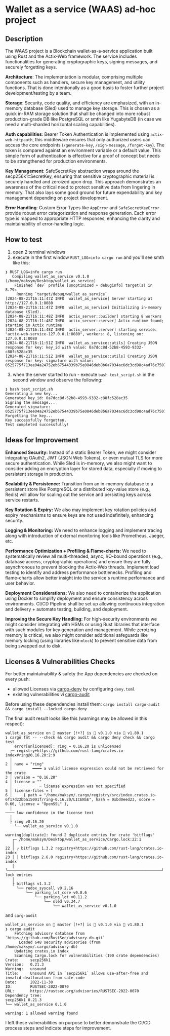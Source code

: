 # Wallet as a service (WAAS) ad-hoc project

## Description

The WAAS project is a Blockchain wallet-as-a-service application built using Rust and the Actix-Web framework. The service includes functionalities for generating cryptographic keys, signing messages, and securely forgetting keys. 

**Architecture**: The implementation is modular, comprising multiple components such as handlers, secure key management, and utility functions. That is done intentionally as a good basis to foster further project development/testing by a team.

**Storage**: Security, code quality, and efficiency are emphasized, with an in-memory database (Sled) used to manage key storage. This is chosen as a quick in-RAM storage solution that shall be changed into more robust production-grade DB like PostgreSQL or smth like YugabyteDB (in case we need a multi-sharded horizontal scaling capabilities).

**Auth capabilities**: Bearer Token Authentication is implemented using `actix-web-httpauth`, this middleware ensures that only authorized users can access the core endpoints (`/generate-key`, `/sign-message`, `/forget-key`). The token is compared against an environment variable or a default value. This simple form of authentication is effective for a proof of concept but needs to be strengthened for production environments.

**Key Management**: SafeSecretKey abstraction wraps around the secp256k1::SecretKey, ensuring that sensitive cryptographic material is securely handled and zeroized upon drop. This approach demonstrates an awareness of the critical need to protect sensitive data from lingering in memory. That also lays some good ground for future expendability and key management depending on project development.

**Error Handling**: Custom Error Types like `AppError` and `SafeSecretKeyError` provide robust error categorization and response generation. Each error type is mapped to appropriate HTTP responses, enhancing the clarity and maintainability of error-handling logic.

## How to test

1. open 2 terminal windows
2. execute in the first window `RUST_LOG=info cargo run` and you'll see smth like this:
```
❯ RUST_LOG=info cargo run
   Compiling wallet_as_service v0.1.0 (/home/maksym/Desktop/wallet_as_service)
    Finished `dev` profile [unoptimized + debuginfo] target(s) in 8.79s                                                                            
     Running `target/debug/wallet_as_service`
[2024-08-21T16:11:47Z INFO  wallet_as_service] Server starting at http://127.0.0.1:8080
[2024-08-21T16:11:47Z INFO  wallet_as_service] Initializing in-memory database (Sled).
[2024-08-21T16:11:48Z INFO  actix_server::builder] starting 8 workers                                                                              
[2024-08-21T16:11:48Z INFO  actix_server::server] Actix runtime found; starting in Actix runtime
[2024-08-21T16:11:48Z INFO  actix_server::server] starting service: "actix-web-service-127.0.0.1:8080", workers: 8, listening on: 127.0.0.1:8080
[2024-08-21T16:11:51Z INFO  wallet_as_service::utils] Creating JSON response for key: key_id with value: 0a7dcc8d-52b8-4593-9332-c88fc528ac35
[2024-08-21T16:11:51Z INFO  wallet_as_service::utils] Creating JSON response for key: signature with value: 0525775f713ee04a24752eb67544339b75e0846deb8b6a7034ac6dc3cd98c4ad76c7507fdee45de107fe5ddeefef2bda74254291e62630de94a811414d34e3ee
``` 
3. when the server started to run - execute `bash test_script.sh` in the second window and observe the following:
```
❯ bash test_script.sh 
Generating a new key...
Generated key_id: 0a7dcc8d-52b8-4593-9332-c88fc528ac35
Signing the message...
Generated signature: 0525775f713ee04a24752eb67544339b75e0846deb8b6a7034ac6dc3cd98c4ad76c7507fdee45de107fe5ddeefef2bda74254291e62630de94a811414d34e3ee
Forgetting the key...
Key successfully forgotten.
Test completed successfully!
```

## Ideas for Improvement

**Enhanced Security:** Instead of a static Bearer Token, we might consider integrating OAuth2, JWT (JSON Web Tokens), or even mutual TLS for more secure authentication. While Sled is in-memory, we also might want to consider adding an encryption layer for stored data, especially if moving to persistent storage in production.

**Scalability & Persistence:** Transition from an in-memory database to a persistent store like PostgreSQL or a distributed key-value store (e.g., Redis) will allow for scaling out the service and persisting keys across service restarts. 

**Key Rotation & Expiry:** We also may implement key rotation policies and expiry mechanisms to ensure keys are not used indefinitely, enhancing security.

**Logging & Monitoring:** We need to enhance logging and implement tracing along with introduction of external monitoring tools like Prometheus, Jaeger, etc.

**Performance Optimization + Profiling & Flame-charts:** We need to systematically review all multi-threaded, async, I/O-bound operations (e.g., database access, cryptographic operations) and ensure they are fully asynchronous to prevent blocking the Actix-Web threads. Implement load testing to identify and address performance bottlenecks. Profiling and flame-charts allow better insight into the service's runtime performance and user behavior.

**Deployment Considerations:** We also need to containerize the application using Docker to simplify deployment and ensure consistency across environments. CI/CD Pipeline shall be set up allowing continuous integration and delivery + automate testing, building, and deployment.

**Improving the Secure Key Handling:** For high-security environments we might consider integrating with HSMs or using Rust libraries that interface with such modules for key generation and management. While zeroizing memory is critical, we also might consider additional safeguards like memory locking (using libraries like `mlock`) to prevent sensitive data from being swapped out to disk.

## Licenses & Vulnerabilities Checks

For better maintainability & safety the App dependencies are checked on every push:
- allowed Licenses via [cargo-deny](https://embarkstudios.github.io/cargo-deny/) by configuring `deny.toml`
- existing vulnerabilities vi [cargo-audit](https://github.com/rustsec/rustsec/blob/main/cargo-audit/README.md)

Before using these dependencies install them: `cargo install cargo-audit && cargo install --locked cargo-deny`

The final audit result looks like this (warnings may be allowed in this respect):
```
wallet_as_service on  master [!+?] is  v0.1.0 via  v1.80.1 
❯ cargo fmt -- --check && cargo audit && cargo deny check && cargo test                                                                                   
    error[unlicensed]: ring = 0.16.20 is unlicensed
  ┌─ registry+https://github.com/rust-lang/crates.io-index#ring@0.16.20:2:9
  │                           
2 │ name = "ring"                   
  │         ━━━━ a valid license expression could not be retrieved for the crate
3 │ version = "0.16.20"
4 │ license = ""                                                                                        
  │            ─ license expression was not specified         
5 │ license-files = [
6 │     { path = "/home/maksym/.cargo/registry/src/index.crates.io-6f17d22bba15001f/ring-0.16.20/LICENSE", hash = 0xbd0eed23, score = 0.66, license = "OpenSSL" },                                                                                       
  │                                                                                                                                   ──── low confidence in the license text 
  │                                                             
  ├ ring v0.16.20                                                                                                                                  
    └── wallet_as_service v0.1.0                                             
      
warning[duplicate]: found 2 duplicate entries for crate 'bitflags'                                                                                 
   ┌─ /home/maksym/Desktop/wallet_as_service/Cargo.lock:22:1                                                                                       
   │                                                                                                                                               
22 │ ╭ bitflags 1.3.2 registry+https://github.com/rust-lang/crates.io-index                                                                        
23 │ │ bitflags 2.6.0 registry+https://github.com/rust-lang/crates.io-index
   │ ╰────────────────────────────────────────────────────────────────────┘ lock entries
   │                                  
   ├ bitflags v1.3.2
     └── redox_syscall v0.2.16                      
         └── parking_lot_core v0.8.6                           
             └── parking_lot v0.11.2                                
                 └── sled v0.34.7
                     └── wallet_as_service v0.1.0   
```
and `carg-audit`

```
wallet_as_service on  master [!+?] is  v0.1.0 via  v1.80.1 
❯ cargo audit
    Fetching advisory database from `https://github.com/RustSec/advisory-db.git`
      Loaded 648 security advisories (from /home/maksym/.cargo/advisory-db)
    Updating crates.io index
    Scanning Cargo.lock for vulnerabilities (190 crate dependencies)
Crate:     secp256k1                
Version:   0.21.3                             
Warning:   unsound
Title:     Unsound API in `secp256k1` allows use-after-free and invalid deallocation from safe code     
Date:      2022-11-30                                         
ID:        RUSTSEC-2022-0070
URL:       https://rustsec.org/advisories/RUSTSEC-2022-0070                 
Dependency tree:                                                                                      
secp256k1 0.21.3
└── wallet_as_service 0.1.0

warning: 1 allowed warning found      
```
I left these vulnerabilities on purpose to better demonstrate the CI/CD process steps and indicate steps for improvement.

